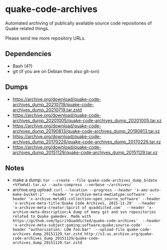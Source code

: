 quake-code-archives
===================

Automated archiving of publically available source code repositories of Quake related things.

Please send me more repository URLs.

## Dependencies
* Bash (4?)
* git (if you are on Debian then also git-svn)

## Dumps
- https://archive.org/download/quake-code-archives_dump_20210719/quake-code-archives_dump_20210719.tar.zstd
- https://archive.org/download/quake-code-archives_dump_20201005/quake-code-archives_dump_20201005.tar.xz
- https://archive.org/download/quake-code-archives_dump_20190813/quake-code-archives_dump_20190813.tar.xz
- https://archive.org/download/quake-code-archives_dump_20170226/quake-code-archives_dump_20170226.tar.xz
- https://archive.org/download/quake-code-archives_dump_20151129/quake-code-archives_dump_20151129.tar.xz

## Notes
- make a dump: `tar --create --file quake-code-archives_dump_$(date +%Y%m%d).tar.xz --auto-compress --verbose ~/archives/`
- archive.org upload: `curl --location --progress --header 'x-amz-auto-make-bucket:1'  --header 'x-archive-meta-mediatype:software' --header 'x-archive-meta01-collection:open_source_software' --header 'x-archive-meta-title:Quake Code Archives, 2015-11-29'  --header 'x-archive-meta-creator:Spirit of quaddicted.com'  --header 'x-archive-meta-description:A dump of many git and svn repositories related to Quake gamedev. Made with https://github.com/SpiritQuaddicted/quake-code-archives'  --header 'x-archive-meta-subject:gaming;software;quake;source-code'  --header "authorization: LOW foo:bar"  --upload-file quake-code-archives_dump_20151129.tar.zstd http://s3.us.archive.org/quake-code-archives_dump_20151129/quake-code-archives_dump_20151129.tar.zstd`
